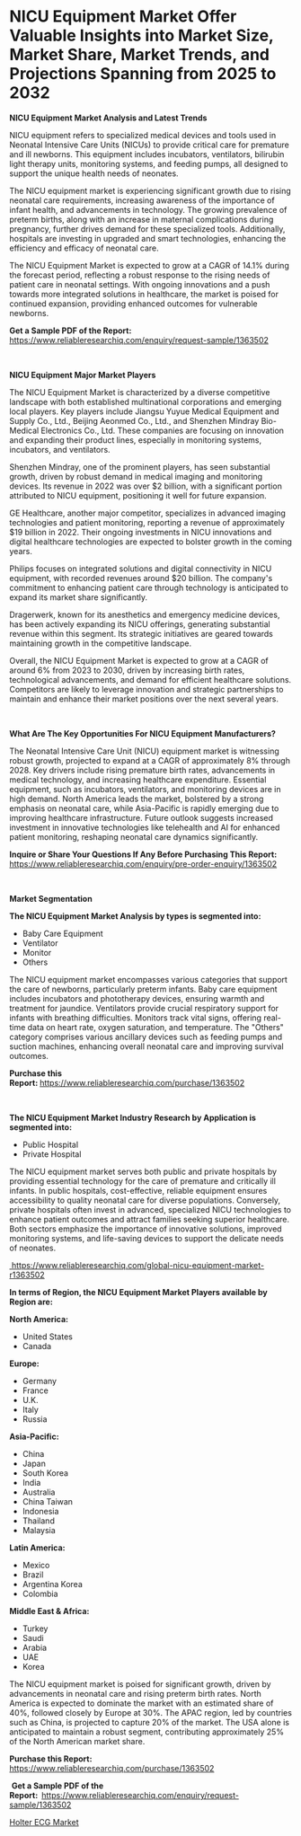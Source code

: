 <p><h1>NICU Equipment Market Offer Valuable Insights into Market Size, Market Share, Market Trends, and Projections Spanning from 2025 to 2032</h1></p><p><strong>NICU Equipment Market Analysis and Latest Trends</strong></p>
<p><p>NICU equipment refers to specialized medical devices and tools used in Neonatal Intensive Care Units (NICUs) to provide critical care for premature and ill newborns. This equipment includes incubators, ventilators, bilirubin light therapy units, monitoring systems, and feeding pumps, all designed to support the unique health needs of neonates. </p><p>The NICU equipment market is experiencing significant growth due to rising neonatal care requirements, increasing awareness of the importance of infant health, and advancements in technology. The growing prevalence of preterm births, along with an increase in maternal complications during pregnancy, further drives demand for these specialized tools. Additionally, hospitals are investing in upgraded and smart technologies, enhancing the efficiency and efficacy of neonatal care.</p><p>The NICU Equipment Market is expected to grow at a CAGR of 14.1% during the forecast period, reflecting a robust response to the rising needs of patient care in neonatal settings. With ongoing innovations and a push towards more integrated solutions in healthcare, the market is poised for continued expansion, providing enhanced outcomes for vulnerable newborns.</p></p>
<p><strong>Get a Sample PDF of the Report:&nbsp;</strong> <a href="https://www.reliableresearchiq.com/enquiry/request-sample/1363502?utm_campaign=3060&utm_medium=2&utm_source=Github&utm_content=ia&utm_term=04032025&utm_id=nicu-equipment">https://www.reliableresearchiq.com/enquiry/request-sample/1363502</a></p>
<p>&nbsp;</p>
<p><strong>NICU Equipment Major Market Players</strong></p>
<p><p>The NICU Equipment Market is characterized by a diverse competitive landscape with both established multinational corporations and emerging local players. Key players include Jiangsu Yuyue Medical Equipment and Supply Co., Ltd., Beijing Aeonmed Co., Ltd., and Shenzhen Mindray Bio-Medical Electronics Co., Ltd. These companies are focusing on innovation and expanding their product lines, especially in monitoring systems, incubators, and ventilators.</p><p>Shenzhen Mindray, one of the prominent players, has seen substantial growth, driven by robust demand in medical imaging and monitoring devices. Its revenue in 2022 was over $2 billion, with a significant portion attributed to NICU equipment, positioning it well for future expansion.</p><p>GE Healthcare, another major competitor, specializes in advanced imaging technologies and patient monitoring, reporting a revenue of approximately $19 billion in 2022. Their ongoing investments in NICU innovations and digital healthcare technologies are expected to bolster growth in the coming years.</p><p>Philips focuses on integrated solutions and digital connectivity in NICU equipment, with recorded revenues around $20 billion. The company's commitment to enhancing patient care through technology is anticipated to expand its market share significantly.</p><p>Dragerwerk, known for its anesthetics and emergency medicine devices, has been actively expanding its NICU offerings, generating substantial revenue within this segment. Its strategic initiatives are geared towards maintaining growth in the competitive landscape.</p><p>Overall, the NICU Equipment Market is expected to grow at a CAGR of around 6% from 2023 to 2030, driven by increasing birth rates, technological advancements, and demand for efficient healthcare solutions. Competitors are likely to leverage innovation and strategic partnerships to maintain and enhance their market positions over the next several years.</p></p>
<p>&nbsp;</p>
<p><strong>What Are The Key Opportunities For NICU Equipment Manufacturers?</strong></p>
<p><p>The Neonatal Intensive Care Unit (NICU) equipment market is witnessing robust growth, projected to expand at a CAGR of approximately 8% through 2028. Key drivers include rising premature birth rates, advancements in medical technology, and increasing healthcare expenditure. Essential equipment, such as incubators, ventilators, and monitoring devices are in high demand. North America leads the market, bolstered by a strong emphasis on neonatal care, while Asia-Pacific is rapidly emerging due to improving healthcare infrastructure. Future outlook suggests increased investment in innovative technologies like telehealth and AI for enhanced patient monitoring, reshaping neonatal care dynamics significantly.</p></p>
<p><strong>Inquire or Share Your Questions If Any Before Purchasing This Report:</strong> <a href="https://www.reliableresearchiq.com/enquiry/pre-order-enquiry/1363502?utm_campaign=3060&utm_medium=2&utm_source=Github&utm_content=ia&utm_term=04032025&utm_id=nicu-equipment">https://www.reliableresearchiq.com/enquiry/pre-order-enquiry/1363502</a></p>
<p>&nbsp;</p>
<p><strong>Market Segmentation</strong></p>
<p><strong>The NICU Equipment Market Analysis by types is segmented into:</strong></p>
<p><ul><li>Baby Care Equipment</li><li>Ventilator</li><li>Monitor</li><li>Others</li></ul></p>
<p><p>The NICU equipment market encompasses various categories that support the care of newborns, particularly preterm infants. Baby care equipment includes incubators and phototherapy devices, ensuring warmth and treatment for jaundice. Ventilators provide crucial respiratory support for infants with breathing difficulties. Monitors track vital signs, offering real-time data on heart rate, oxygen saturation, and temperature. The "Others" category comprises various ancillary devices such as feeding pumps and suction machines, enhancing overall neonatal care and improving survival outcomes.</p></p>
<p><strong>Purchase this Report:&nbsp;</strong><a href="https://www.reliableresearchiq.com/purchase/1363502?utm_campaign=3060&utm_medium=2&utm_source=Github&utm_content=ia&utm_term=04032025&utm_id=nicu-equipment">https://www.reliableresearchiq.com/purchase/1363502</a></p>
<p>&nbsp;</p>
<p><strong>The NICU Equipment Market Industry Research by Application is segmented into:</strong></p>
<p><ul><li>Public Hospital</li><li>Private Hospital</li></ul></p>
<p><p>The NICU equipment market serves both public and private hospitals by providing essential technology for the care of premature and critically ill infants. In public hospitals, cost-effective, reliable equipment ensures accessibility to quality neonatal care for diverse populations. Conversely, private hospitals often invest in advanced, specialized NICU technologies to enhance patient outcomes and attract families seeking superior healthcare. Both sectors emphasize the importance of innovative solutions, improved monitoring systems, and life-saving devices to support the delicate needs of neonates.</p></p>
<p><a href="https://www.reliableresearchiq.com/global-nicu-equipment-market-r1363502?utm_campaign=3060&utm_medium=2&utm_source=Github&utm_content=ia&utm_term=04032025&utm_id=nicu-equipment">&nbsp;https://www.reliableresearchiq.com/global-nicu-equipment-market-r1363502</a></p>
<p><strong>In terms of Region, the NICU Equipment Market Players available by Region are:</strong></p>
<p>
    <p> <strong> North America: </strong>
        <ul>
            <li>United States</li>
            <li>Canada</li>
        </ul>
        </p> 
    <p> <strong> Europe: </strong>
        <ul>
            <li>Germany</li>
            <li>France</li>
            <li>U.K.</li>
            <li>Italy</li>
            <li>Russia</li>
        </ul>
        </p> 
    <p> <strong> Asia-Pacific: </strong>
        <ul>
            <li>China</li>
            <li>Japan</li>
            <li>South Korea</li>
            <li>India</li>
            <li>Australia</li>
            <li>China Taiwan</li>
            <li>Indonesia</li>
            <li>Thailand</li>
            <li>Malaysia</li>
        </ul>
        </p> 
    <p> <strong> Latin America: </strong>
        <ul>
            <li>Mexico</li>
            <li>Brazil</li>
            <li>Argentina Korea</li>
            <li>Colombia</li>
        </ul>
        </p> 
    <p> <strong> Middle East & Africa: </strong>
        <ul>
            <li>Turkey</li>
            <li>Saudi</li>
            <li>Arabia</li>
            <li>UAE</li>
            <li>Korea</li>
        </ul>
    </p>
    </p>
<p><p>The NICU equipment market is poised for significant growth, driven by advancements in neonatal care and rising preterm birth rates. North America is expected to dominate the market with an estimated share of 40%, followed closely by Europe at 30%. The APAC region, led by countries such as China, is projected to capture 20% of the market. The USA alone is anticipated to maintain a robust segment, contributing approximately 25% of the North American market share.</p></p>
<p><strong>Purchase this Report: </strong><a href="https://www.reliableresearchiq.com/purchase/1363502?utm_campaign=3060&utm_medium=2&utm_source=Github&utm_content=ia&utm_term=04032025&utm_id=nicu-equipment">https://www.reliableresearchiq.com/purchase/1363502</a></p>
<p>&nbsp;<strong>Get a Sample PDF of the Report:&nbsp;&nbsp;</strong><a href="https://www.reliableresearchiq.com/enquiry/request-sample/1363502?utm_campaign=3060&utm_medium=2&utm_source=Github&utm_content=ia&utm_term=04032025&utm_id=nicu-equipment">https://www.reliableresearchiq.com/enquiry/request-sample/1363502</a></p>
<p><strong></strong></p>
<p><p><a href="https://github.com/zurubting/Market-Research-Report-List-1/blob/main/holter-ecg-market.md?utm_campaign=3060&utm_medium=2&utm_source=Github&utm_content=ia&utm_term=04032025&utm_id=nicu-equipment">Holter ECG Market</a></p></p>